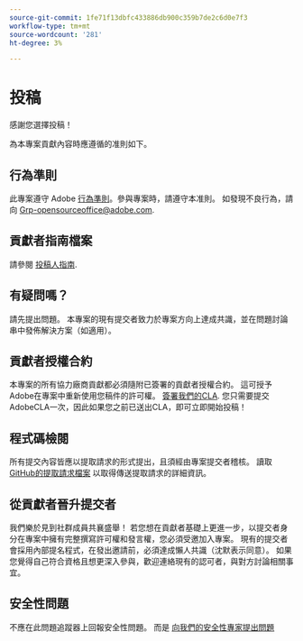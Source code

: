 ```yaml
---
source-git-commit: 1fe71f13dbfc433886db900c359b7de2c6d0e7f3
workflow-type: tm+mt
source-wordcount: '281'
ht-degree: 3%

---
```

# 投稿

感謝您選擇投稿！

為本專案貢獻內容時應遵循的准則如下。

## 行為準則

此專案遵守 Adobe [行為準則](code-of-conduct.md)。參與專案時，請遵守本准則。 如發現不良行為，請向
[Grp-opensourceoffice@adobe.com](mailto:Grp-opensourceoffice@adobe.com).

## 貢獻者指南檔案

請參閱 [投稿人指南](https://experienceleague.adobe.com/docs/contributor/contributor-guide/introduction.html).

## 有疑問嗎？

請先提出問題。 本專案的現有提交者致力於專案方向上達成共識，並在問題討論串中發佈解決方案（如適用）。

## 貢獻者授權合約

本專案的所有協力廠商貢獻都必須隨附已簽署的貢獻者授權合約。 這可授予Adobe在專案中重新使用您稿件的許可權。 [簽署我們的CLA](http://opensource.adobe.com/cla.html). 您只需要提交AdobeCLA一次，因此如果您之前已送出CLA，即可立即開始投稿！

## 程式碼檢閱

所有提交內容皆應以提取請求的形式提出，且須經由專案提交者稽核。 讀取 [GitHub的提取請求檔案](https://help.github.com/articles/about-pull-requests/)
以取得傳送提取請求的詳細資訊。

<!--
Lastly, please follow the [pull request template](PULL_REQUEST_TEMPLATE.md) when
submitting a pull request!
-->

## 從貢獻者晉升提交者

我們樂於見到社群成員共襄盛舉！ 若您想在貢獻者基礎上更進一步，以提交者身分在專案中擁有完整撰寫許可權和發言權，您必須受邀加入專案。 現有的提交者會採用內部提名程式，在發出邀請前，必須達成懶人共識（沈默表示同意）。 如果您覺得自己符合資格且想更深入參與，歡迎連絡現有的認可者，與對方討論相關事宜。

## 安全性問題

不應在此問題追蹤器上回報安全性問題。 而是 [向我們的安全性專家提出問題](https://helpx.adobe.com/security/alertus.html)
